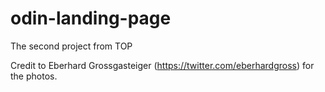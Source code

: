 # odin-landing-page
The second project from TOP

Credit to Eberhard Grossgasteiger (https://twitter.com/eberhardgross) for the photos.